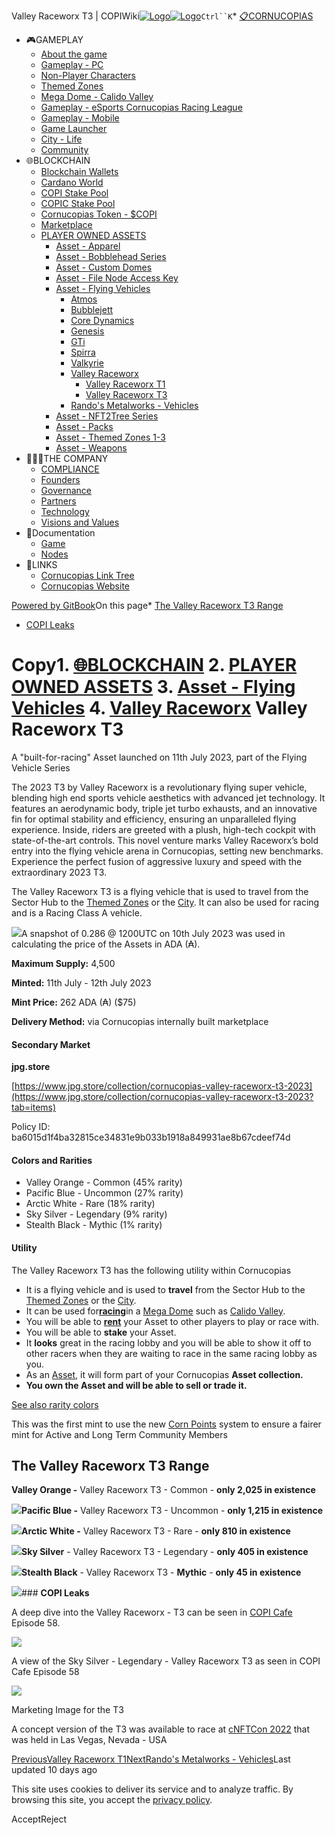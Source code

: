 Valley Raceworx T3 | COPIWiki[![Logo](https://copiwiki.cornucopias.io/~gitbook/image?url=https%3A%2F%2F1762761122-files.gitbook.io%2F%7E%2Ffiles%2Fv0%2Fb%2Fgitbook-x-prod.appspot.com%2Fo%2Forganizations%252FVpfHHIHQI6ROs7kspCfa%252Fsites%252Fsite_dzbNR%252Flogo%252FxczoLfMLSrLZyl8UxDSg%252FCornucopias_Logo-White-Medium.png%3Falt%3Dmedia%26token%3Dcfef2e74-c264-4b9d-bc1c-d89788f5dc9c&width=260&dpr=4&quality=100&sign=ce383b9c&sv=2)![Logo](https://copiwiki.cornucopias.io/~gitbook/image?url=https%3A%2F%2F1762761122-files.gitbook.io%2F%7E%2Ffiles%2Fv0%2Fb%2Fgitbook-x-prod.appspot.com%2Fo%2Forganizations%252FVpfHHIHQI6ROs7kspCfa%252Fsites%252Fsite_dzbNR%252Flogo%252FxczoLfMLSrLZyl8UxDSg%252FCornucopias_Logo-White-Medium.png%3Falt%3Dmedia%26token%3Dcfef2e74-c264-4b9d-bc1c-d89788f5dc9c&width=260&dpr=4&quality=100&sign=ce383b9c&sv=2)](/)`Ctrl``K`* [📋CORNUCOPIAS](/)
* 🎮GAMEPLAY
	+ [About the game](/gameplay/about-the-game)
	+ [Gameplay - PC](/gameplay/gameplay-pc)
	+ [Non-Player Characters](/gameplay/non-player-characters)
	+ [Themed Zones](/gameplay/themed-zones)
	+ [Mega Dome - Calido Valley](/gameplay/mega-dome-calido-valley)
	+ [Gameplay - eSports Cornucopias Racing League](/gameplay/gameplay-esports-cornucopias-racing-league)
	+ [Gameplay - Mobile](/gameplay/gameplay-mobile)
	+ [Game Launcher](/gameplay/game-launcher)
	+ [City - Life](/gameplay/city-life)
	+ [Community](/gameplay/community)
* 🌐BLOCKCHAIN
	+ [Blockchain Wallets](/blockchain/blockchain-wallets)
	+ [Cardano World](/blockchain/cardano-world)
	+ [COPI Stake Pool](/blockchain/copi-stake-pool)
	+ [COPIC Stake Pool](/blockchain/copic-stake-pool)
	+ [Cornucopias Token - $COPI](/blockchain/cornucopias-token-usdcopi)
	+ [Marketplace](/blockchain/marketplace)
	+ [PLAYER OWNED ASSETS](/blockchain/player-owned-assets)
		- [Asset - Apparel](/blockchain/player-owned-assets/asset-apparel)
		- [Asset - Bobblehead Series](/blockchain/player-owned-assets/asset-bobblehead-series)
		- [Asset - Custom Domes](/blockchain/player-owned-assets/asset-custom-domes)
		- [Asset - File Node Access Key](/blockchain/player-owned-assets/asset-file-node-access-key)
		- [Asset - Flying Vehicles](/blockchain/player-owned-assets/asset-flying-vehicles)
			* [Atmos](/blockchain/player-owned-assets/asset-flying-vehicles/atmos)
			* [Bubblejett](/blockchain/player-owned-assets/asset-flying-vehicles/bubblejett)
			* [Core Dynamics](/blockchain/player-owned-assets/asset-flying-vehicles/core-dynamics)
			* [Genesis](/blockchain/player-owned-assets/asset-flying-vehicles/genesis)
			* [GTi](/blockchain/player-owned-assets/asset-flying-vehicles/gti)
			* [Spirra](/blockchain/player-owned-assets/asset-flying-vehicles/spirra)
			* [Valkyrie](/blockchain/player-owned-assets/asset-flying-vehicles/valkyrie)
			* [Valley Raceworx](/blockchain/player-owned-assets/asset-flying-vehicles/valley-raceworx)
				+ [Valley Raceworx T1](/blockchain/player-owned-assets/asset-flying-vehicles/valley-raceworx/valley-raceworx-t1)
				+ [Valley Raceworx T3](/blockchain/player-owned-assets/asset-flying-vehicles/valley-raceworx/valley-raceworx-t3)
			* [Rando's Metalworks - Vehicles](/blockchain/player-owned-assets/asset-flying-vehicles/randos-metalworks-vehicles)
		- [Asset - NFT2Tree Series](/blockchain/player-owned-assets/asset-nft2tree-series)
		- [Asset - Packs](/blockchain/player-owned-assets/asset-packs)
		- [Asset - Themed Zones 1-3](/blockchain/player-owned-assets/asset-themed-zones-1-3)
		- [Asset - Weapons](/blockchain/player-owned-assets/asset-weapons)
* 🧑‍🤝‍🧑THE COMPANY
	+ [COMPLIANCE](/the-company/compliance)
	+ [Founders](/the-company/founders)
	+ [Governance](/the-company/governance)
	+ [Partners](/the-company/partners)
	+ [Technology](/the-company/technology)
	+ [Visions and Values](/the-company/visions-and-values)
* 📖Documentation
	+ [Game](/documentation/game)
	+ [Nodes](/documentation/nodes)
* 🔗LINKS
	+ [Cornucopias Link Tree](https://linktr.ee/cornucopias.game)
	+ [Cornucopias Website](https://www.cornucopias.io)

[Powered by GitBook](https://www.gitbook.com/?utm_source=content&utm_medium=trademark&utm_campaign=PQmCVki2WHg9QcW9pdrX)On this page* [The Valley Raceworx T3 Range](#the-valley-raceworx-t3-range)
* [COPI Leaks](#copi-leaks)

Copy1. [🌐BLOCKCHAIN](/blockchain)
2. [PLAYER OWNED ASSETS](/blockchain/player-owned-assets)
3. [Asset - Flying Vehicles](/blockchain/player-owned-assets/asset-flying-vehicles)
4. [Valley Raceworx](/blockchain/player-owned-assets/asset-flying-vehicles/valley-raceworx)
Valley Raceworx T3
==================

A "built-for-racing" Asset launched on 11th July 2023, part of the Flying Vehicle Series

The 2023 T3 by Valley Raceworx is a revolutionary flying super vehicle, blending high end sports vehicle aesthetics with advanced jet technology. It features an aerodynamic body, triple jet turbo exhausts, and an innovative fin for optimal stability and efficiency, ensuring an unparalleled flying experience. Inside, riders are greeted with a plush, high-tech cockpit with state-of-the-art controls. This novel venture marks Valley Raceworx’s bold entry into the flying vehicle arena in Cornucopias, setting new benchmarks. Experience the perfect fusion of aggressive luxury and speed with the extraordinary 2023 T3.

The Valley Raceworx T3 is a flying vehicle that is used to travel from the Sector Hub to the [Themed Zones](/gameplay/themed-zones) or the [City](/gameplay/city-life). It can also be used for racing and is a Racing Class A vehicle.

![](https://copiwiki.cornucopias.io/~gitbook/image?url=https%3A%2F%2F4046923609-files.gitbook.io%2F%7E%2Ffiles%2Fv0%2Fb%2Fgitbook-x-prod.appspot.com%2Fo%2Fspaces%252FPQmCVki2WHg9QcW9pdrX%252Fuploads%252FvQ3DdlhTj6bIFB17TWXZ%252Fimage.png%3Falt%3Dmedia%26token%3Df77d4376-2bcd-4167-9122-622563372e45&width=768&dpr=4&quality=100&sign=95cfc0e9&sv=2)A snapshot of 0.286 @ 1200UTC on 10th July 2023 was used in calculating the price of the Assets in ADA (₳).

**Maximum Supply:** 4,500

**Minted:** 11th July - 12th July 2023

**Mint Price:** 262 ADA (₳) ($75)

**Delivery Method:** via Cornucopias internally built marketplace

#### **Secondary Market**

**jpg.store**

[https://www.jpg.store/collection/cornucopias-valley-raceworx-t3-2023](https://www.jpg.store/collection/cornucopias-valley-raceworx-t3-2023?tab=items)

Policy ID: ba6015d1f4ba32815ce34831e9b033b1918a849931ae8b67cdeef74d

#### Colors and Rarities

* Valley Orange - Common (45% rarity)
* Pacific Blue - Uncommon (27% rarity)
* Arctic White - Rare (18% rarity)
* Sky Silver - Legendary (9% rarity)
* Stealth Black - Mythic (1% rarity)

#### Utility

The Valley Raceworx T3 has the following utility within Cornucopias

* It is a flying vehicle and is used to **travel** from the Sector Hub to the [Themed Zones](/gameplay/themed-zones) or the [City](/gameplay/city-life).
* It can be used for[**racing**](/gameplay/gameplay-pc/custom-domes/custom-dome-game-templates-pvp/racing-bubblejett-and-javelin)in a [Mega Dome](/gameplay/gameplay-pc/custom-domes/mega-domes) such as [Calido Valley](/gameplay/mega-dome-calido-valley).
* You will be able to [**rent**](/gameplay/themed-zones/transport/flying-vehicles/flying-vehicle-renting) your Asset to other players to play or race with.
* You will be able to **stake** your Asset.
* It **looks** great in the racing lobby and you will be able to show it off to other racers when they are waiting to race in the same racing lobby as you.
* As an [Asset](/blockchain/player-owned-assets), it will form part of your Cornucopias **Asset collection.**
* **You own the Asset and will be able to sell or trade it.**

[See also rarity colors](/blockchain/player-owned-assets#text-formatting)

This was the first mint to use the new [Corn Points](/gameplay/community/discord/corn-points) system to ensure a fairer mint for Active and Long Term Community Members

The Valley Raceworx T3 Range
----------------------------

**Valley Orange -** Valley Raceworx T3 - Common - **only 2,025 in existence**

![](https://copiwiki.cornucopias.io/~gitbook/image?url=https%3A%2F%2F4046923609-files.gitbook.io%2F%7E%2Ffiles%2Fv0%2Fb%2Fgitbook-x-prod.appspot.com%2Fo%2Fspaces%252FPQmCVki2WHg9QcW9pdrX%252Fuploads%252Fp94lJYTZZqbRpvvzG7sc%252Fimage.png%3Falt%3Dmedia%26token%3D3073f4f2-6246-4925-9eb0-34c1810b565b&width=768&dpr=4&quality=100&sign=2d36c98e&sv=2)**Pacific Blue -** Valley Raceworx T3 - Uncommon - **only 1,215 in existence**

![](https://copiwiki.cornucopias.io/~gitbook/image?url=https%3A%2F%2F4046923609-files.gitbook.io%2F%7E%2Ffiles%2Fv0%2Fb%2Fgitbook-x-prod.appspot.com%2Fo%2Fspaces%252FPQmCVki2WHg9QcW9pdrX%252Fuploads%252FZiCwX6vEu7VYxuZETg3H%252Fimage.png%3Falt%3Dmedia%26token%3D1ea50af5-1c69-412c-afc8-ba7e00d77021&width=768&dpr=4&quality=100&sign=41192326&sv=2)**Arctic White -** Valley Raceworx T3 - Rare - **only 810 in existence**

![](https://copiwiki.cornucopias.io/~gitbook/image?url=https%3A%2F%2F4046923609-files.gitbook.io%2F%7E%2Ffiles%2Fv0%2Fb%2Fgitbook-x-prod.appspot.com%2Fo%2Fspaces%252FPQmCVki2WHg9QcW9pdrX%252Fuploads%252FeXNTvNTWHTUp9b6j8hZd%252Fimage.png%3Falt%3Dmedia%26token%3Dac96e15a-fd1a-4a05-9f3e-2dc0e0ae2080&width=768&dpr=4&quality=100&sign=5da84a1a&sv=2)**Sky Silver** - Valley Raceworx T3 - Legendary - **only 405 in existence**

![](https://copiwiki.cornucopias.io/~gitbook/image?url=https%3A%2F%2F4046923609-files.gitbook.io%2F%7E%2Ffiles%2Fv0%2Fb%2Fgitbook-x-prod.appspot.com%2Fo%2Fspaces%252FPQmCVki2WHg9QcW9pdrX%252Fuploads%252FhHB8PffzsHQ3H0SBypZj%252Fimage.png%3Falt%3Dmedia%26token%3D07c68486-5cd4-4fbc-9448-7f265b44f033&width=768&dpr=4&quality=100&sign=250db8cf&sv=2)**Stealth Black** - Valley Raceworx T3 - **Mythic** - **only 45 in existence**

![](https://copiwiki.cornucopias.io/~gitbook/image?url=https%3A%2F%2F4046923609-files.gitbook.io%2F%7E%2Ffiles%2Fv0%2Fb%2Fgitbook-x-prod.appspot.com%2Fo%2Fspaces%252FPQmCVki2WHg9QcW9pdrX%252Fuploads%252FzyfOzSq9XHVXDbdn39OJ%252Fimage.png%3Falt%3Dmedia%26token%3D499061af-3408-469f-ac17-475630d988fb&width=768&dpr=4&quality=100&sign=4de223f0&sv=2)### **COPI Leaks**

A deep dive into the Valley Raceworx - T3 can be seen in [COPI Cafe](/gameplay/community/copicafe) Episode 58.

![](https://copiwiki.cornucopias.io/~gitbook/image?url=https%3A%2F%2F4046923609-files.gitbook.io%2F%7E%2Ffiles%2Fv0%2Fb%2Fgitbook-x-prod.appspot.com%2Fo%2Fspaces%252FPQmCVki2WHg9QcW9pdrX%252Fuploads%252FzkgCmeh9TazIaNId1sy4%252Fimage.png%3Falt%3Dmedia%26token%3Ddb05ebcd-da10-4c9a-bcd0-489bbecd173b&width=768&dpr=4&quality=100&sign=eff2a418&sv=2)

A view of the Sky Silver - Legendary - Valley Raceworx T3 as seen in COPI Cafe Episode 58

![](https://copiwiki.cornucopias.io/~gitbook/image?url=https%3A%2F%2F4046923609-files.gitbook.io%2F%7E%2Ffiles%2Fv0%2Fb%2Fgitbook-x-prod.appspot.com%2Fo%2Fspaces%252FPQmCVki2WHg9QcW9pdrX%252Fuploads%252FeRV66m9YMbZr6y5pOC0J%252Fimage.png%3Falt%3Dmedia%26token%3D8feb6863-9d2e-4099-85b6-1aa7208b8bf6&width=768&dpr=4&quality=100&sign=bf10630c&sv=2)

Marketing Image for the T3

A concept version of the T3 was available to race at [cNFTCon 2022](/gameplay/community/status-updates/status-updates-2022/october-2022/cnftcon-2022) that was held in Las Vegas, Nevada - USA

[PreviousValley Raceworx T1](/blockchain/player-owned-assets/asset-flying-vehicles/valley-raceworx/valley-raceworx-t1)[NextRando's Metalworks - Vehicles](/blockchain/player-owned-assets/asset-flying-vehicles/randos-metalworks-vehicles)Last updated 10 days ago

This site uses cookies to deliver its service and to analyze traffic. By browsing this site, you accept the [privacy policy](https://www.cornucopias.io/privacy-policy).

AcceptReject